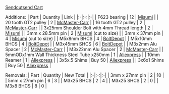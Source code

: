 [Sendcutsend Cart](https://cart.sendcutsend.com/qsqcrl6fotax)

Additions:
| Part | Quantity | Link |
|:-|:-:|:-|
| F623 bearing | 12 | [Misumi](https://us.misumi-ec.com/vona2/detail/221000528976/) |
| 20 tooth GT2 pulley | 2 | [McMaster-Carr](https://www.mcmaster.com/3684N12/) |
| 16 tooth GT2 pulley | 2 | [McMaster-Carr](https://www.mcmaster.com/3684N11/) |
| 3x25mm Shoulder Bolt with 4mm Thread length | 2 | [Misumi](https://us.misumi-ec.com/vona2/detail/223304079707/?HissuCode=ZR1695-303H) |
| 3mm x 28.5mm pin | 2 | [Misumi](https://us.misumi-ec.com/vona2/detail/110100140710/) (cut to size) |
| 3mm x 37mm pin | 4 | [Misumi](https://us.misumi-ec.com/vona2/detail/110100140710/) (cut to size) |
| M5x8mm BHCS | 4 | [BoltDepot](https://boltdepot.com/Product-Details?product=22786) |
| M5x10mm BHCS | 4 | [BoltDepot](https://boltdepot.com/Product-Details?product=22785) |
| M3x45mm SHCS | 6 | [BoltDepot](https://boltdepot.com/Product-Details?product=22478) |
| M3x2mm Alu Spacer | 2 | [McMaster-Carr](https://www.mcmaster.com/94669A212/) |
| M3x22mm Alu Spacer | 2 | [McMaster-Carr](https://www.mcmaster.com/94669A319/) |
| 5mmODx1mm Wall Thickness Steel Tube x250mm | 1 | [Aliexpress](https://www.aliexpress.us/item/4001197346556.html) |
| 10mm Reamer | 1 | [Aliexpress](https://www.aliexpress.com/item/1005003095896937.html) |
| 3x5x.5 Shims | Buy 50 | [Aliexpress](https://www.aliexpress.com/item/1005004445368257.html) |
| 3x6x1 Shims | Buy 50 | [Aliexpress](https://www.aliexpress.com/item/1005004445368257.html) |

Removals:
| Part | Quantity | New Total |
|:-|:-:|:-|
| 3mm x 27mm pin | 2 | 10 |
| 5mm x 27mm pin | 6 | 3 |
| M3x25 BHCS | 2 | 4 |
| M3x25 SHCS | 2 | 0 |
| M3x8 BHCS | 8 | 0 |